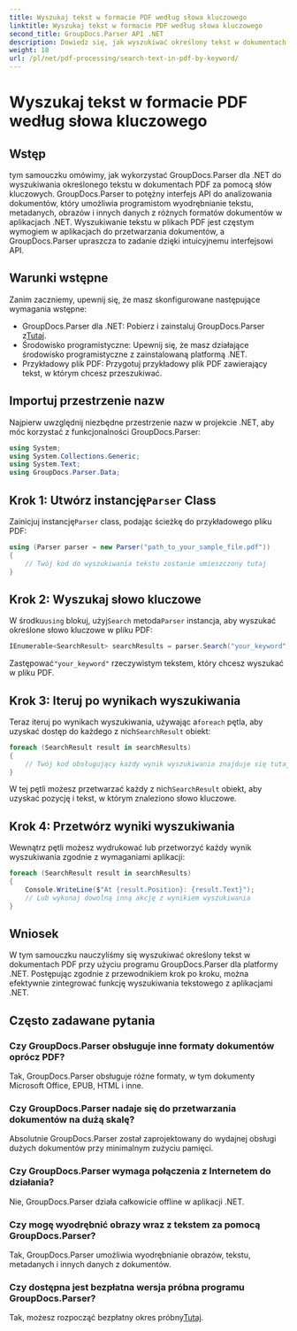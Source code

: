 ```yaml
---
title: Wyszukaj tekst w formacie PDF według słowa kluczowego
linktitle: Wyszukaj tekst w formacie PDF według słowa kluczowego
second_title: GroupDocs.Parser API .NET
description: Dowiedz się, jak wyszukiwać określony tekst w dokumentach PDF za pomocą GroupDocs.Parser dla .NET. Efektywnie integruj zaawansowane możliwości wyszukiwania tekstu ze swoją platformą .NET.
weight: 18
url: /pl/net/pdf-processing/search-text-in-pdf-by-keyword/
---
```


# Wyszukaj tekst w formacie PDF według słowa kluczowego

## Wstęp
tym samouczku omówimy, jak wykorzystać GroupDocs.Parser dla .NET do wyszukiwania określonego tekstu w dokumentach PDF za pomocą słów kluczowych. GroupDocs.Parser to potężny interfejs API do analizowania dokumentów, który umożliwia programistom wyodrębnianie tekstu, metadanych, obrazów i innych danych z różnych formatów dokumentów w aplikacjach .NET. Wyszukiwanie tekstu w plikach PDF jest częstym wymogiem w aplikacjach do przetwarzania dokumentów, a GroupDocs.Parser upraszcza to zadanie dzięki intuicyjnemu interfejsowi API.
## Warunki wstępne
Zanim zaczniemy, upewnij się, że masz skonfigurowane następujące wymagania wstępne:
-  GroupDocs.Parser dla .NET: Pobierz i zainstaluj GroupDocs.Parser z[Tutaj](https://releases.groupdocs.com/parser/net/).
- Środowisko programistyczne: Upewnij się, że masz działające środowisko programistyczne z zainstalowaną platformą .NET.
- Przykładowy plik PDF: Przygotuj przykładowy plik PDF zawierający tekst, w którym chcesz przeszukiwać.

## Importuj przestrzenie nazw
Najpierw uwzględnij niezbędne przestrzenie nazw w projekcie .NET, aby móc korzystać z funkcjonalności GroupDocs.Parser:
```csharp
using System;
using System.Collections.Generic;
using System.Text;
using GroupDocs.Parser.Data;
```
##  Krok 1: Utwórz instancję`Parser` Class
 Zainicjuj instancję`Parser` class, podając ścieżkę do przykładowego pliku PDF:
```csharp
using (Parser parser = new Parser("path_to_your_sample_file.pdf"))
{
    // Twój kod do wyszukiwania tekstu zostanie umieszczony tutaj
}
```
## Krok 2: Wyszukaj słowo kluczowe
 W środku`using` blokuj, użyj`Search` metoda`Parser` instancja, aby wyszukać określone słowo kluczowe w pliku PDF:
```csharp
IEnumerable<SearchResult> searchResults = parser.Search("your_keyword");
```
 Zastępować`"your_keyword"` rzeczywistym tekstem, który chcesz wyszukać w pliku PDF.
## Krok 3: Iteruj po wynikach wyszukiwania
 Teraz iteruj po wynikach wyszukiwania, używając a`foreach` pętla, aby uzyskać dostęp do każdego z nich`SearchResult` obiekt:
```csharp
foreach (SearchResult result in searchResults)
{
    // Twój kod obsługujący każdy wynik wyszukiwania znajduje się tutaj
}
```
 W tej pętli możesz przetwarzać każdy z nich`SearchResult` obiekt, aby uzyskać pozycję i tekst, w którym znaleziono słowo kluczowe.
## Krok 4: Przetwórz wyniki wyszukiwania
Wewnątrz pętli możesz wydrukować lub przetworzyć każdy wynik wyszukiwania zgodnie z wymaganiami aplikacji:
```csharp
foreach (SearchResult result in searchResults)
{
    Console.WriteLine($"At {result.Position}: {result.Text}");
    // Lub wykonaj dowolną inną akcję z wynikiem wyszukiwania
}
```

## Wniosek
W tym samouczku nauczyliśmy się wyszukiwać określony tekst w dokumentach PDF przy użyciu programu GroupDocs.Parser dla platformy .NET. Postępując zgodnie z przewodnikiem krok po kroku, można efektywnie zintegrować funkcję wyszukiwania tekstowego z aplikacjami .NET.

## Często zadawane pytania
### Czy GroupDocs.Parser obsługuje inne formaty dokumentów oprócz PDF?
Tak, GroupDocs.Parser obsługuje różne formaty, w tym dokumenty Microsoft Office, EPUB, HTML i inne.
### Czy GroupDocs.Parser nadaje się do przetwarzania dokumentów na dużą skalę?
Absolutnie GroupDocs.Parser został zaprojektowany do wydajnej obsługi dużych dokumentów przy minimalnym zużyciu pamięci.
### Czy GroupDocs.Parser wymaga połączenia z Internetem do działania?
Nie, GroupDocs.Parser działa całkowicie offline w aplikacji .NET.
### Czy mogę wyodrębnić obrazy wraz z tekstem za pomocą GroupDocs.Parser?
Tak, GroupDocs.Parser umożliwia wyodrębnianie obrazów, tekstu, metadanych i innych danych z dokumentów.
### Czy dostępna jest bezpłatna wersja próbna programu GroupDocs.Parser?
 Tak, możesz rozpocząć bezpłatny okres próbny[Tutaj](https://releases.groupdocs.com/).